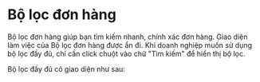 # Bộ lọc đơn hàng

Bộ lọc đơn hàng giúp bạn tìm kiếm nhanh, chính xác đơn hàng. Giao diện làm việc của Bộ lọc đơn hàng được ẩn đi. Khi doanh nghiệp muốn sử dụng bộ lọc đầy đủ, chỉ cần click chuột vào chữ "Tìm kiếm"  để hiển thị bộ lọc.

Bộ lọc đầy đủ có giao diện như sau:
